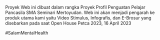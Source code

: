 Proyek Web ini dibuat dalam rangka Proyek Profil Penguatan Pelajar Pancasila SMA Seminari Mertoyudan.
Web ini akan menjadi pengarah ke produk utama kami yaitu Video Stimulus, Infografis, dan E-Brosur yang disebarkan pada saat Open House Petca 2023, 16 April 2023

#SalamMentalHealth
